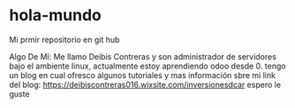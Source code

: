 # hola-mundo
Mi prmir repositorio en git hub

Algo De Mí: Me llamo Deibis Contreras y son administrador de servidores bajo el ambiente linux, actualmente estoy aprendiendo odoo desde 0.  tengo un blog en cual ofresco algunos tutoriales y mas información sbre mi link del blog: https://deibiscontreras016.wixsite.com/inversionesdcar
espero le guste
